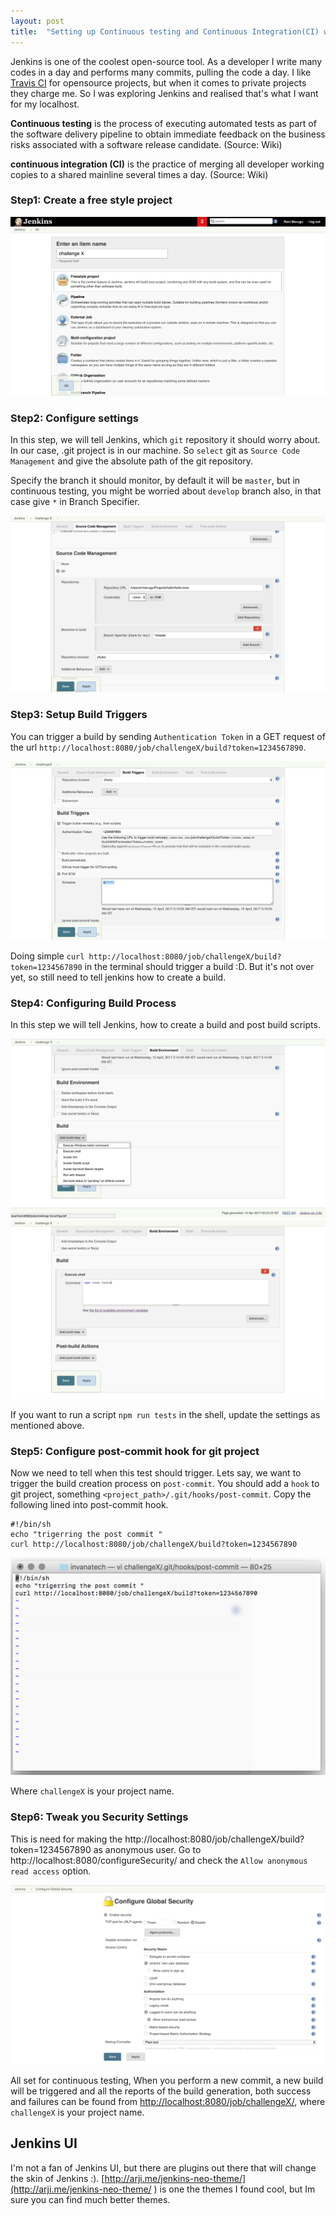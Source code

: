 ```yaml
---
layout: post
title:  "Setting up Continuous testing and Continuous Integration(CI) with Jenkins in localhost"
---
```



Jenkins is one of the coolest open-source tool. As a developer I write many codes
in a day and performs many commits, pulling the code a day. I like
[Travis CI](https://travis-ci.org/) for opensource projects, but when it comes to
private projects they charge me. So I was exploring Jenkins and realised that's what
I want for my localhost.

<!--/excerpt-->


**Continuous testing** is the process of executing automated tests as part of the software delivery pipeline to obtain immediate feedback on the business risks associated with a software release candidate. (Source: Wiki)

**continuous integration (CI)** is the practice of merging all developer working copies to a shared mainline several times a day. (Source: Wiki)


### Step1: Create a free style project

![Create a free style project](/public/img/jenkins/1.png)


### Step2: Configure settings

In this step, we will tell Jenkins, which `git` repository it should worry about.
In our case, .git project is in our machine. So `select` git as `Source Code Management` and
give the  absolute path of the git repository.

Specify the branch it should monitor, by default it will be `master`, but in continuous testing,
you might be worried about `develop` branch also, in that case give `*` in Branch Specifier.

![Configure settings](/public/img/jenkins/2.png)


### Step3: Setup Build Triggers

You can trigger a build by sending `Authentication Token` in a GET request of the url
`http://localhost:8080/job/challengeX/build?token=1234567890`.

![Setup Build Triggers](/public/img/jenkins/3.png)

Doing simple `curl http://localhost:8080/job/challengeX/build?token=1234567890` in the terminal
should trigger a build :D. But it's not over yet, so still need to tell jenkins how
to create a build.

### Step4: Configuring Build Process

In this step we will tell Jenkins, how to create a build and post build scripts.

![Configuring Build Process](/public/img/jenkins/4.png)
![Configuring Build Process 2](/public/img/jenkins/5.png)

If you want to run a script `npm run tests` in the shell, update the settings as mentioned above.


### Step5: Configure post-commit hook for git project


Now we need to tell when this test should trigger. Lets say, we want to trigger the
 build creation process on `post-commit`. You should add a `hook` to git project,
 something `<project_path>/.git/hooks/post-commit`. Copy the following lined into
 post-commit hook.

 ```
 #!/bin/sh
 echo "trigerring the post commit "
 curl http://localhost:8080/job/challengeX/build?token=1234567890
 ```

![Configure post-commit hook for git project](/public/img/jenkins/6.png)

Where `challengeX` is your project name.


### Step6: Tweak you Security Settings

This is need for making the http://localhost:8080/job/challengeX/build?token=1234567890 as
anonymous user. Go to http://localhost:8080/configureSecurity/  and check the `Allow anonymous read access` option.

![Tweak you Security Settings](/public/img/jenkins/7.png)


All set for continuous testing, When you perform a new commit, a new build will be triggered
and all the reports of the build generation, both success and failures can be found
from [http://localhost:8080/job/challengeX/](http://localhost:8080/job/challengeX/), where
`challengeX` is your project name.


## Jenkins UI
I'm not a fan of Jenkins UI, but there are plugins out there
that will change the skin of Jenkins :). [http://arji.me/jenkins-neo-theme/](http://arji.me/jenkins-neo-theme/ ) is
one the themes I found cool, but Im sure you can find much better themes.
